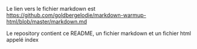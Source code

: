 Le lien vers le fichier markdown est https://github.com/goldbergelodie/markdown-warmup-html/blob/master/markdown.md

Le repository contient ce README, un fichier markdown et un fichier html appelé index
